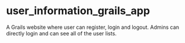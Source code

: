 # user_information_grails_app
A Grails website where user can register, login and logout. Admins can directly login and can see all of the user lists.
